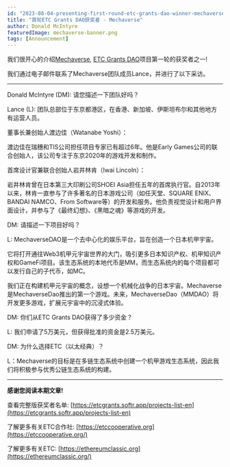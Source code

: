 ```yaml
---
id: "2023-08-04-presenting-first-round-etc-grants-dao-winner-mechaverse-cn"
title: "首轮ETC Grants DAO获奖者 - Mechaverse"
author: Donald McIntyre
featuredImage: mechaverse-banner.png
tags: [Announcement]
---
```


我们很开心的介绍[Mechaverse](https://etcgrants.softr.app/project-details-en?recordId=recSTW5H2tIpI8RQo), [ETC Grants DAO](https://etcgrantsdao.io/)项目第一轮的获奖者之一!

我们通过电子邮件联系了Mechaverse团队成员Lance，并进行了以下采访。

---
Donald McIntyre (DM): 请您描述一下团队好吗？

Lance (L): 团队总部位于东京都港区，在香港、新加坡、伊斯坦布尔和其他地方有运营人员。

董事长兼创始人渡边佳（Watanabe Yoshi）：

渡边佳在瑞穗和TIS公司担任项目专家已有超过6年。他是Early Games公司的联合创始人，该公司专注于东京2020年的游戏开发和制作。

首席设计官兼联合创始人岩井林肯（Iwai Lincoln）：

岩井林肯曾在日本第三大印刷公司SHOEI Asia担任五年的首席执行官。自2013年以来，林肯一直参与了许多著名的日本游戏公司（如任天堂、SQUARE ENIX、BANDAI NAMCO、From Software等）的开发和服务。他负责视觉设计和用户界面设计，并参与了《最终幻想》、《黑暗之魂》等游戏的开发。

DM: 请描述一下项目好吗？

L: MechaverseDAO是一个去中心化的娱乐平台，旨在创造一个日本机甲宇宙。

它将打开通往Web3机甲元宇宙世界的大门，吸引更多日本知识产权、机甲知识产权和GameFi项目。该生态系统的本地代币是MM，而生态系统内的每个项目都可以发行自己的子代币，如MC。

我们正在构建机甲元宇宙的概念，设想一个机械化战争的日本宇宙。Mechaverse是MechaverseDao推出的第一个游戏。未来，MechaverseDao（MMDAO）将开发更多游戏，扩展元宇宙中的沉浸式体验。

DM: 你们从ETC Grants DAO获得了多少资金？

L: 我们申请了5万美元，但获得批准的资金是2.5万美元。

DM: 为什么选择ETC（以太经典）？

L：Mechaverse的目标是在多链生态系统中创建一个机甲游戏生态系统，因此我们将积极参与优秀公链生态系统的构建。

---

**感谢您阅读本期文章!**

查看完整版获奖者名单: [https://etcgrants.softr.app/projects-list-en](https://etcgrants.softr.app/projects-list-en)

了解更多有关ETC合作社:  [https://etccooperative.org](https://etccooperative.org/)

了解更多有关ETC:  [https://ethereumclassic.org](https://ethereumclassic.org/)
